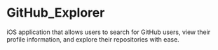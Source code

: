# GitHub_Explorer
 iOS application that allows users to search for GitHub users, view their profile information, and explore their repositories with ease.
